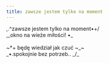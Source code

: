 ```yaml
---
title: zawsze jestem tylko na moment
---
```


,.^zawsze jestem tylko na moment•+/<br>
,\_okno na wieże miłości! •\__<br><br>
~_\*+ będę wiedział jak czuć ~_~<br>
_•\.spokojnie bez potrzeb.. \_/\_
